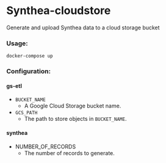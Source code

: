 # Synthea-cloudstore
Generate and upload Synthea data to a cloud storage bucket

### Usage:
`docker-compose up`

### Configuration:

#### gs-etl
- `BUCKET_NAME`
    - A Google Cloud Storage bucket name.
- `GCS_PATH`
    - The path to store objects in `BUCKET_NAME`.

#### synthea
- NUMBER_OF_RECORDS
    - The number of records to generate.